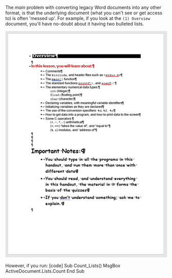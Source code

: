 
The *main* problem with converting legacy Word documents into any other format, is that the underlying document (what you can't see or get access to) is often 'messed up'. For example, if you look at the ``(1) Overview`` document, you'll have no-doubt about it having two bulleted lists.

![image](overview.png)

However, if you run:
[code] Sub Count_Lists()
  MsgBox ActiveDocument.Lists.Count
End Sub
